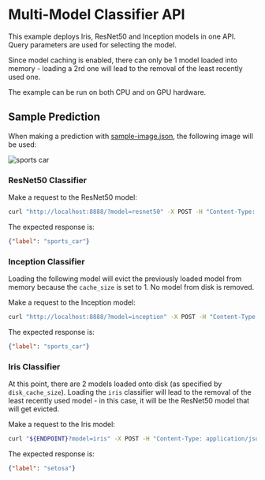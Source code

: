 # Multi-Model Classifier API

This example deploys Iris, ResNet50 and Inception models in one API. Query parameters are used for selecting the model.

Since model caching is enabled, there can only be 1 model loaded into memory - loading a 2rd one will lead to the removal of the least recently used one.

The example can be run on both CPU and on GPU hardware.

## Sample Prediction

When making a prediction with [sample-image.json](sample-image.json), the following image will be used:

![sports car](https://i.imgur.com/zovGIKD.png)

### ResNet50 Classifier

Make a request to the ResNet50 model:

```bash
curl "http://localhost:8888/?model=resnet50" -X POST -H "Content-Type: application/json" -d @sample-image.json
```

The expected response is:

```json
{"label": "sports_car"}
```

### Inception Classifier

Loading the following model will evict the previously loaded model from memory because the `cache_size` is set to 1. No model from disk is removed.

Make a request to the Inception model:

```bash
curl "http://localhost:8888/?model=inception" -X POST -H "Content-Type: application/json" -d @sample-image.json
```

The expected response is:

```json
{"label": "sports_car"}
```

### Iris Classifier

At this point, there are 2 models loaded onto disk (as specified by `disk_cache_size`). Loading the `iris` classifier will lead to the removal of the least recently used model - in this case, it will be the ResNet50 model that will get evicted.

Make a request to the Iris model:

```bash
curl "${ENDPOINT}?model=iris" -X POST -H "Content-Type: application/json" -d @sample-iris.json
```

The expected response is:

```json
{"label": "setosa"}
```
